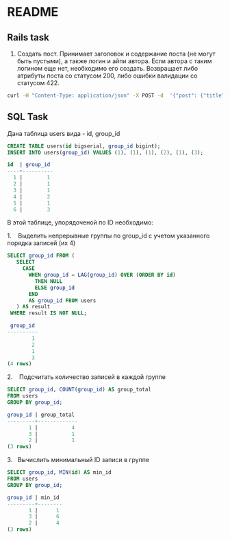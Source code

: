 # README

## Rails task

1. Создать пост. Принимает заголовок и содержание поста (не могут быть пустыми), а также логин и айпи автора. Если автора с таким логином еще нет, необходимо его создать. Возвращает либо атрибуты поста со статусом 200, либо ошибки валидации со статусом 422.

```bash
curl -H "Content-Type: application/json" -X POST -d  '{"post": {"title": "Post about nature", "description": "Nature is the capital of Great Britain", "ip_address": "128.127.22.44",    "user_login":"eugene.zhdanov"}}'     http://localhost:3000/posts
```

## SQL Task

Дана таблица users вида - id, group_id

```sql
CREATE TABLE users(id bigserial, group_id bigint);
INSERT INTO users(group_id) VALUES (1), (1), (1), (2), (1), (3); 

id  | group_id
----+----------
  1 |        1
  2 |        1
  3 |        1
  4 |        2
  5 |        1
  6 |        3
```

В этой таблице, упорядоченой по ID необходимо: 

1.    Выделить непрерывные группы по group_id с учетом указанного порядка записей (их 4) 

```sql
SELECT group_id FROM (
   SELECT
     CASE
       WHEN group_id = LAG(group_id) OVER (ORDER BY id)
         THEN NULL
         ELSE group_id
       END
       AS group_id FROM users
   ) AS result
 WHERE result IS NOT NULL;

 group_id
----------
        1
        2
        1
        3
(4 rows)
```

2.    Подсчитать количество записей в каждой группе 
```sql
SELECT group_id, COUNT(group_id) AS group_total
FROM users
GROUP BY group_id;

group_id | group_total
---------+-------------
       1 |           4
       3 |           1
       2 |           1
(3 rows)
```

3.   Вычислить минимальный ID записи в группе

```sql
SELECT group_id, MIN(id) AS min_id
FROM users
GROUP BY group_id;

group_id | min_id
---------+--------
       1 |      1
       3 |      6
       2 |      4
(3 rows)
```
